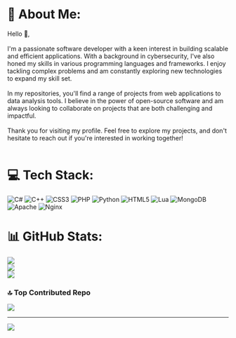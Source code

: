 # 💫 About Me:
Hello 👋,<br><br>I'm a passionate software developer with a keen interest in building scalable and efficient applications. With a background in cybersecurity, I've also honed my skills in various programming languages and frameworks. I enjoy tackling complex problems and am constantly exploring new technologies to expand my skill set.<br><br>In my repositories, you'll find a range of projects from web applications to data analysis tools. I believe in the power of open-source software and am always looking to collaborate on projects that are both challenging and impactful.<br><br>Thank you for visiting my profile. Feel free to explore my projects, and don't hesitate to reach out if you're interested in working together!<br><br>


# 💻 Tech Stack:
![C#](https://img.shields.io/badge/c%23-%23239120.svg?style=for-the-badge&logo=csharp&logoColor=white) ![C++](https://img.shields.io/badge/c++-%2300599C.svg?style=for-the-badge&logo=c%2B%2B&logoColor=white) ![CSS3](https://img.shields.io/badge/css3-%231572B6.svg?style=for-the-badge&logo=css3&logoColor=white) ![PHP](https://img.shields.io/badge/php-%23777BB4.svg?style=for-the-badge&logo=php&logoColor=white) ![Python](https://img.shields.io/badge/python-3670A0?style=for-the-badge&logo=python&logoColor=ffdd54) ![HTML5](https://img.shields.io/badge/html5-%23E34F26.svg?style=for-the-badge&logo=html5&logoColor=white) ![Lua](https://img.shields.io/badge/lua-%232C2D72.svg?style=for-the-badge&logo=lua&logoColor=white) ![MongoDB](https://img.shields.io/badge/MongoDB-%234ea94b.svg?style=for-the-badge&logo=mongodb&logoColor=white) ![Apache](https://img.shields.io/badge/apache-%23D42029.svg?style=for-the-badge&logo=apache&logoColor=white) ![Nginx](https://img.shields.io/badge/nginx-%23009639.svg?style=for-the-badge&logo=nginx&logoColor=white)
# 📊 GitHub Stats:
![](https://github-readme-stats.vercel.app/api?username=braydenNP&theme=dark&hide_border=false&include_all_commits=false&count_private=false)<br/>
![](https://github-readme-streak-stats.herokuapp.com/?user=braydenNP&theme=dark&hide_border=false)<br/>
![](https://github-readme-stats.vercel.app/api/top-langs/?username=braydenNP&theme=dark&hide_border=false&include_all_commits=false&count_private=false&layout=compact)

### 🔝 Top Contributed Repo
![](https://github-contributor-stats.vercel.app/api?username=braydenNP&limit=5&theme=dark&combine_all_yearly_contributions=true)

---
[![](https://visitcount.itsvg.in/api?id=braydenNP&icon=0&color=0)](https://visitcount.itsvg.in)

<!-- Proudly created with GPRM ( https://gprm.itsvg.in ) -->

